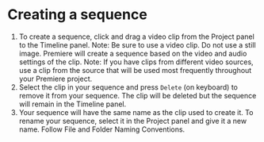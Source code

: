 # Creating a sequence

1. To create a sequence, click and drag a video clip from the Project panel to the Timeline panel. Note: Be sure to use a video clip. Do not use a still image. Premiere will create a sequence based on the video and audio settings of the clip. Note: If you have clips from different video sources, use a clip from the source that will be used most frequently throughout your Premiere project.
2. Select the clip in your sequence and press `Delete` (on keyboard) to remove it from your sequence. The clip will be deleted but the sequence will remain in the Timeline panel.
3. Your sequence will have the same name as the clip used to create it. To rename your sequence, select it in the Project panel and give it a new name. Follow File and Folder Naming Conventions.

